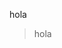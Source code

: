 <div class="mu-kindergarten-context-image-slides">
  <img src="https://assets.manutd.com/AssetPicker/images/0/0/12/34/795141/Marcos_Rojo_Home_0093-41580406064998_large.jpg" alt="" class="active">
</div>

<gs-attire attire-url="https://raw.githubusercontent.com/MumukiProject/mumuki-guia-gobstones-pruebas-contenido-mumuki/master/assets/attires/config_1617812217357.json"></gs-attire>
hola
> hola